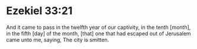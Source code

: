 # Ezekiel 33:21

And it came to pass in the twelfth year of our captivity, in the tenth [month], in the fifth [day] of the month, [that] one that had escaped out of Jerusalem came unto me, saying, The city is smitten.